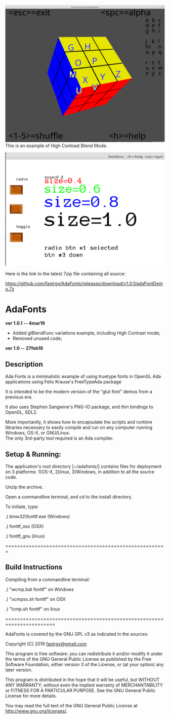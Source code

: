 ![screenshot](https://github.com/fastrgv/AdaFonts/blob/master/hcFont.png)
This is an example of High Contrast Blend Mode.

![screenshot](https://github.com/fastrgv/AdaFonts/blob/master/icon.png)


Here is the link to the latest 7zip file containing all source:

https://github.com/fastrgv/AdaFonts/releases/download/v1.0.1/adaFontDemo.7z



# AdaFonts

**ver 1.0.1 -- 4mar19**

* Added glBlendFunc variations example, including High Contrast mode;
* Removed unused code;


**ver 1.0 -- 27feb19**

## Description

Ada Fonts is a minimalistic example of using truetype 
fonts in OpenGL Ada applications using Felix Krause's 
FreeTypeAda package 

It is intended to be the modern version of the "glut font" 
demos from a previous era.

It also uses Stephen Sangwine's PNG-IO package, and
thin bindings to OpenGL, SDL2.

More importantly, it shows how to encapsulate the scripts 
and runtime libraries necessary to easily compile and run 
on any computer running Windows, OS-X, or GNU/Linux.  
The only 3rd-party tool required is an Ada compiler.

## Setup & Running:
The application's root directory [~/adafonts/] contains files 
for deployment on 3 platforms:  1)OS-X, 2)linux, 3)Windows, 
in addition to all the source code.

Unzip the archive.

Open a commandline terminal, and cd to the install directory.

To initiate, type:

.) binw32\fonttf.exe (Windows)

.) fonttf_osx (OSX)

.) fonttf_gnu (linux)

=======================================================
## Build Instructions

Compiling from a commandline terminal:

.) "wcmp.bat fonttf" on Windows

.) "ocmpss.sh fonttf" on OSX

.) "lcmp.sh fonttf" on linux


=======================================================================

AdaFonts is covered by the GNU GPL v3 as indicated in the sources:

 Copyright (C) 2019  fastrgv@gmail.com

 This program is free software: you can redistribute it and/or modify
 it under the terms of the GNU General Public License as published by
 the Free Software Foundation, either version 3 of the License, or
 (at your option) any later version.

 This program is distributed in the hope that it will be useful,
 but WITHOUT ANY WARRANTY; without even the implied warranty of
 MERCHANTABILITY or FITNESS FOR A PARTICULAR PURPOSE.  See the
 GNU General Public License for more details.

 You may read the full text of the GNU General Public License
 at <http://www.gnu.org/licenses/>.


